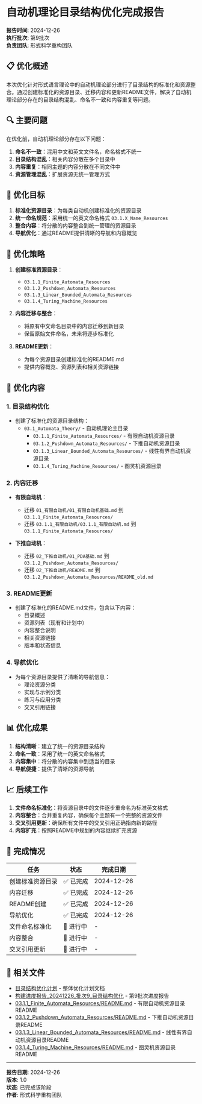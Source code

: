 # 自动机理论目录结构优化完成报告

**报告时间**: 2024-12-26  
**执行批次**: 第9批次  
**负责团队**: 形式科学重构团队  

## 📋 优化概述

本次优化针对形式语言理论中的自动机理论部分进行了目录结构的标准化和资源整合。通过创建标准化的资源目录、迁移内容和更新README文件，解决了自动机理论部分存在的目录结构混乱、命名不一致和内容重复等问题。

## 🔍 主要问题

在优化前，自动机理论部分存在以下问题：

1. **命名不一致**：混用中文和英文文件名，命名格式不统一
2. **目录结构混乱**：相关内容分散在多个目录中
3. **内容重复**：相同主题的内容分散在不同文件中
4. **资源管理混乱**：扩展资源无统一管理方式

## 🎯 优化目标

1. **标准化资源目录**：为每类自动机创建标准化的资源目录
2. **统一命名规范**：采用统一的英文命名格式 `03.1.X_Name_Resources`
3. **整合内容**：将分散的内容整合到统一管理的资源目录
4. **导航优化**：通过README提供清晰的导航和内容概览

## 📝 优化策略

1. **创建标准资源目录**：
   - `03.1.1_Finite_Automata_Resources`
   - `03.1.2_Pushdown_Automata_Resources`
   - `03.1.3_Linear_Bounded_Automata_Resources`
   - `03.1.4_Turing_Machine_Resources`

2. **内容迁移与整合**：
   - 将原有中文命名目录中的内容迁移到新目录
   - 保留原始文件命名，未来将逐步标准化

3. **README更新**：
   - 为每个资源目录创建标准化的README.md
   - 提供内容概览、资源列表和相关资源链接

## 🔄 优化内容

### 1. 目录结构优化

- 创建了标准化的资源目录结构：
  - `03.1_Automata_Theory/` - 自动机理论主目录
    - `03.1.1_Finite_Automata_Resources/` - 有限自动机资源目录
    - `03.1.2_Pushdown_Automata_Resources/` - 下推自动机资源目录
    - `03.1.3_Linear_Bounded_Automata_Resources/` - 线性有界自动机资源目录
    - `03.1.4_Turing_Machine_Resources/` - 图灵机资源目录

### 2. 内容迁移

- **有限自动机**：
  - 迁移 `01_有限自动机/01_有限自动机基础.md` 到 `03.1.1_Finite_Automata_Resources/`
  - 迁移 `03.1.1_有限自动机/03.1.1_有限自动机.md` 到 `03.1.1_Finite_Automata_Resources/`

- **下推自动机**：
  - 迁移 `02_下推自动机/01_PDA基础.md` 到 `03.1.2_Pushdown_Automata_Resources/`
  - 迁移 `02_下推自动机/README.md` 到 `03.1.2_Pushdown_Automata_Resources/README_old.md`

### 3. README更新

- 创建了标准化的README.md文件，包含以下内容：
  - 目录概述
  - 资源列表（现有和计划中）
  - 内容整合说明
  - 相关资源链接
  - 版本和状态信息

### 4. 导航优化

- 为每个资源目录提供了清晰的导航信息：
  - 理论资源分类
  - 实现与示例分类
  - 练习与应用分类
  - 交叉引用链接

## 📊 优化成果

1. **结构清晰**：建立了统一的资源目录结构
2. **命名一致**：采用了统一的英文命名格式
3. **内容集中**：将分散的内容集中到适当的目录
4. **导航便捷**：提供了清晰的资源导航

## 📈 后续工作

1. **文件命名标准化**：将资源目录中的文件逐步重命名为标准英文格式
2. **内容整合**：合并重复内容，确保每个主题有一个完整的资源文件
3. **交叉引用更新**：确保所有文件中的交叉引用正确指向新的路径
4. **内容扩充**：按照README中规划的内容继续扩充资源

## 📅 完成情况

| 任务 | 状态 | 完成日期 |
|------|------|---------|
| 创建标准资源目录 | ✅ 已完成 | 2024-12-26 |
| 内容迁移 | ✅ 已完成 | 2024-12-26 |
| README创建 | ✅ 已完成 | 2024-12-26 |
| 导航优化 | ✅ 已完成 | 2024-12-26 |
| 文件命名标准化 | 🔄 进行中 | - |
| 内容整合 | 🔄 进行中 | - |
| 交叉引用更新 | 🔄 进行中 | - |

## 🔗 相关文件

- [目录结构优化计划](./目录结构优化计划.md) - 整体优化计划文档
- [构建进度报告_20241226_批次9_目录结构优化](./构建进度报告_20241226_批次9_目录结构优化.md) - 第9批次进度报告
- [03.1.1_Finite_Automata_Resources/README.md](../03_Formal_Language_Theory/03.1_Automata_Theory/03.1.1_Finite_Automata_Resources/README.md) - 有限自动机资源目录README
- [03.1.2_Pushdown_Automata_Resources/README.md](../03_Formal_Language_Theory/03.1_Automata_Theory/03.1.2_Pushdown_Automata_Resources/README.md) - 下推自动机资源目录README
- [03.1.3_Linear_Bounded_Automata_Resources/README.md](../03_Formal_Language_Theory/03.1_Automata_Theory/03.1.3_Linear_Bounded_Automata_Resources/README.md) - 线性有界自动机资源目录README
- [03.1.4_Turing_Machine_Resources/README.md](../03_Formal_Language_Theory/03.1_Automata_Theory/03.1.4_Turing_Machine_Resources/README.md) - 图灵机资源目录README

---

**报告日期**: 2024-12-26  
**版本**: 1.0  
**状态**: 已完成该阶段  
**作者**: 形式科学重构团队

